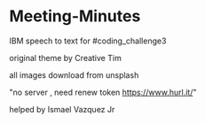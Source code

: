 # Meeting-Minutes
IBM speech to text  for #coding_challenge3 

original theme by Creative Tim

all images download from unsplash

"no server , need renew token https://www.hurl.it/"

helped by Ismael Vazquez Jr
